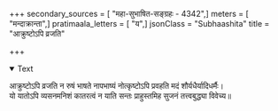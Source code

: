 +++
secondary_sources = [ "महा-सुभाषित-सङ्ग्रहः - 4342",]
meters = [ "मन्दाक्रान्ता",]
pratimaala_letters = [ "य",]
jsonClass = "Subhaashita"
title = "आक्रुष्टोऽपि व्रजति"

+++

<details open><summary>Text</summary>

आक्रुष्टोऽपि व्रजति न रुषं भाषते नापभाष्यं नोत्कृष्टोऽपि प्रवहति मदं शौर्यधैर्यादिधर्मैः।  
यो यातोऽपि व्यसनमनिशं कातरत्वं न याति सन्तः प्राहुस्तमिह सुजनं तत्त्वबुद्ध्या विवेच्य॥
</details>
